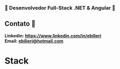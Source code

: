 ### 👋 Desenvolvedor Full-Stack .NET & Angular 👋

## Contato 💬
**Linkedin: https://www.linkedin.com/in/ebilieri**
<br>
**Email:    ebilieri@hotmail.com**

# Stack
<p align="center">
  <img src="https://github.com/ebilieri/ebilieri/blob/main/assets/NET_Core_Logo.svg" width="100" title=">.Net Core>
</p>

<br>
<!--
**ebilieri/ebilieri** is a ✨ _special_ ✨ repository because its `README.md` (this file) appears on your GitHub profile.

Here are some ideas to get you started:

- 🔭 I’m currently working on ...
- 🌱 I’m currently learning ...
- 👯 I’m looking to collaborate on ...
- 🤔 I’m looking for help with ...
- 💬 Ask me about ...
- 📫 How to reach me: ...
- 😄 Pronouns: ...
- ⚡ Fun fact: ...
-->
